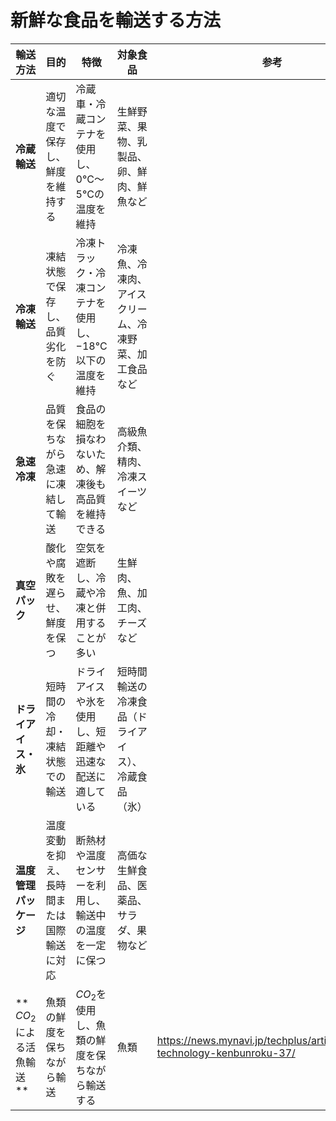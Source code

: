 # 新鮮な食品を輸送する方法
| **輸送方法**              | **目的**                                   | **特徴**                                                  | **対象食品**                                           | **参考**                                                                   |
| ------------------------- | ------------------------------------------ | --------------------------------------------------------- | ------------------------------------------------------ | -------------------------------------------------------------------------- |
| **冷蔵輸送**              | 適切な温度で保存し、鮮度を維持する         | 冷蔵車・冷蔵コンテナを使用し、0°C〜5°Cの温度を維持        | 生鮮野菜、果物、乳製品、卵、鮮肉、鮮魚など             |                                                                            |
| **冷凍輸送**              | 凍結状態で保存し、品質劣化を防ぐ           | 冷凍トラック・冷凍コンテナを使用し、−18°C以下の温度を維持 | 冷凍魚、冷凍肉、アイスクリーム、冷凍野菜、加工食品など |                                                                            |
| **急速冷凍**              | 品質を保ちながら急速に凍結して輸送         | 食品の細胞を損なわないため、解凍後も高品質を維持できる    | 高級魚介類、精肉、冷凍スイーツなど                     |                                                                            |
| **真空パック**            | 酸化や腐敗を遅らせ、鮮度を保つ             | 空気を遮断し、冷蔵や冷凍と併用することが多い              | 生鮮肉、魚、加工肉、チーズなど                         |                                                                            |
| **ドライアイス・氷**      | 短時間の冷却・凍結状態での輸送             | ドライアイスや氷を使用し、短距離や迅速な配送に適している  | 短時間輸送の冷凍食品（ドライアイス）、冷蔵食品（氷）   |                                                                            |
| **温度管理パッケージ**    | 温度変動を抑え、長時間または国際輸送に対応 | 断熱材や温度センサーを利用し、輸送中の温度を一定に保つ    | 高価な生鮮食品、医薬品、サラダ、果物など               |                                                                            |
| ** $CO_2$による活魚輸送** | 魚類の鮮度を保ちながら輸送                 | $CO_2$を使用し、魚類の鮮度を保ちながら輸送する            | 魚類                                                   | https://news.mynavi.jp/techplus/article/kinmirai-technology-kenbunroku-37/ |




